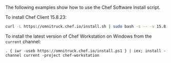 The following examples show how to use the Chef Software Install script.

To install Chef Client 15.8.23:

```bash
curl -L https://omnitruck.chef.io/install.sh | sudo bash -s -- -v 15.8.23
```

To install the latest version of Chef Workstation on Windows
from the `current` channel:

```none
. { iwr -useb https://omnitruck.chef.io/install.ps1 } | iex; install -channel current -project chef-workstation
```
